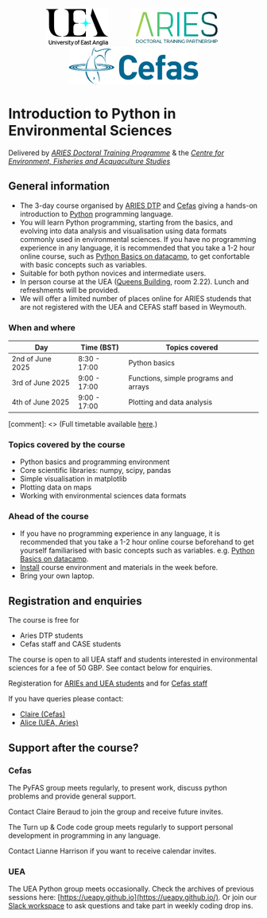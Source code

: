<center>
<a href="http://www.uea.ac.uk"><img src="flyer/uealogo.png" title="University of East Anglia" style="height:75px;" hspace="20"></a>
<a href="https://www.aries-dtp.ac.uk/"><img src="flyer/aries_logo.png" title="Aries DTP" style="height:75px;" hspace="20"></a>
<a href="http://www.cefas.co.uk"><img src="flyer/cefas_logo.png" title="Cefas" style="height:75px;" hspace="20"></a>
</center>


# Introduction to Python in Environmental Sciences
Delivered by [*ARIES Doctoral Training Programme*](https://www.aries-dtp.ac.uk) & the [*Centre for Environment, Fisheries and Acquaculture Studies*](http://www.cefas.co.uk/)

## General information


* The 3-day course organised by [ARIES DTP](https://www.aries-dtp.ac.uk/) and [Cefas](https://www.cefas.co.uk/) giving a hands-on introduction to [Python](http://www.python.org/) programming language.
* You will learn Python programming, starting from the basics, and evolving into data analysis and visualisation using data formats commonly used in environmental sciences. If you have no programming experience in any language, it is recommended that  you take a 1-2 hour online course, such as [Python Basics on datacamp](https://app.datacamp.com/learn/courses/intro-to-python-for-data-science), to get confortable with basic concepts such as variables. 
* Suitable for both python novices and intermediate users.
* In person course at the UEA ([Queens Building](https://www.uea.ac.uk/about/campus-map), room 2.22). Lunch and refreshments will be provided.
* We will offer a limited number of places online for ARIES studends that are not registered with the UEA and CEFAS staff based in Weymouth.  

### When and where

| Day | Time (BST) | Topics covered |
|-----|------------|----------------|
| 2nd of June 2025 | 8:30 - 17:00 | Python basics |
| 3rd of June 2025 | 9:00 - 17:00 | Functions, simple programs and arrays |
| 4th of June 2025 | 9:00 - 17:00 | Plotting and data analysis |


[comment]: <> (Full timetable available [here](programme.md).)


### Topics covered by the course
* Python basics and programming environment
* Core scientific libraries: numpy, scipy, pandas
* Simple visualisation in matplotlib
* Plotting data on maps
* Working with environmental sciences data formats

### Ahead of the course 

* If you have no programming experience in any language, it is recommended that you take a 1-2 hour online course beforehand to get yourself familiarised with basic concepts such as variables. e.g. [Python Basics on datacamp](https://app.datacamp.com/learn/courses/intro-to-python-for-data-science).
* [Install](installation.md) course environment and materials in the week before.
* Bring your own laptop.


## Registration and enquiries

The course is free for 

* Aries DTP students
* Cefas staff and CASE students

The course is open to all UEA staff and students interested in environmental sciences for a fee of 50 GBP. See contact below for enquiries.

Registeration for [ARIEs and UEA students](https://www.eventbrite.co.uk/e/introduction-to-python-in-environmental-sciences-2025-aries-and-uea-tickets-907499695017?aff=erelpanelorg) and for [Cefas staff](https://www.eventbrite.co.uk/e/introduction-to-python-in-environmental-sciences-2025-cefas-attendees-tickets-900050935577?aff=erelpanelorg)

If you have queries please contact:

* [Claire (Cefas)](mailto:claire.beraud@cefas.gov.uk)
* [Alice (UEA, Aries)](mailto:a.hsu@uea.ac.uk)


## Support after the course? 

### Cefas
The PyFAS group meets regularly, to present work, discuss python problems and provide general support. 

Contact Claire Beraud to join the group and receive future invites.

The Turn up & Code code group meets regularly to support personal development in programming in any language.

Contact Lianne Harrison if you want to receive calendar invites.

### UEA
The UEA Python group meets occasionally. Check the archives of previous sessions here: [https://ueapy.github.io](https://ueapy.github.io/). Or join our [Slack workspace](https://uea-python.slack.com/) to ask questions and take part in weekly coding drop ins.

